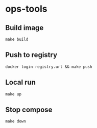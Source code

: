 # ops-tools

## Build image
```
make build
```
## Push to registry
```
docker login registry.url && make push
```
## Local run
```
make up
```
## Stop compose
```
make down
```
